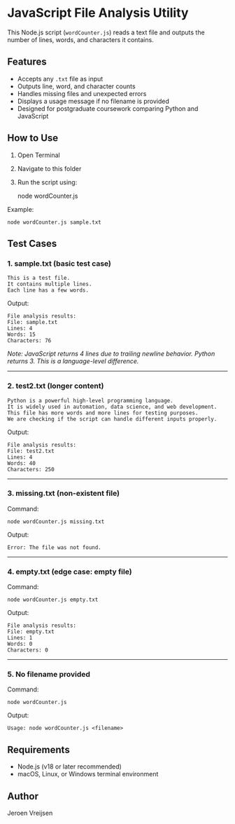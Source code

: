 # JavaScript File Analysis Utility

This Node.js script (`wordCounter.js`) reads a text file and outputs the 
number of lines, words, and characters it contains.

## Features

- Accepts any `.txt` file as input
- Outputs line, word, and character counts
- Handles missing files and unexpected errors
- Displays a usage message if no filename is provided
- Designed for postgraduate coursework comparing Python and JavaScript

## How to Use

1. Open Terminal
2. Navigate to this folder
3. Run the script using:

    node wordCounter.js <filename>

Example:

    node wordCounter.js sample.txt

## Test Cases

### 1. sample.txt (basic test case)

    This is a test file.
    It contains multiple lines.
    Each line has a few words.

Output:

    File analysis results:
    File: sample.txt
    Lines: 4
    Words: 15
    Characters: 76

*Note: JavaScript returns 4 lines due to trailing newline behavior. Python 
returns 3. This is a language-level difference.*

---

### 2. test2.txt (longer content)

    Python is a powerful high-level programming language.
    It is widely used in automation, data science, and web development.
    This file has more words and more lines for testing purposes.
    We are checking if the script can handle different inputs properly.

Output:

    File analysis results:
    File: test2.txt
    Lines: 4
    Words: 40
    Characters: 250

---

### 3. missing.txt (non-existent file)

Command:

    node wordCounter.js missing.txt

Output:

    Error: The file was not found.

---

### 4. empty.txt (edge case: empty file)

Command:

    node wordCounter.js empty.txt

Output:

    File analysis results:
    File: empty.txt
    Lines: 1
    Words: 0
    Characters: 0

---

### 5. No filename provided

Command:

    node wordCounter.js

Output:

    Usage: node wordCounter.js <filename>

## Requirements

- Node.js (v18 or later recommended)
- macOS, Linux, or Windows terminal environment

## Author

Jeroen Vreijsen
